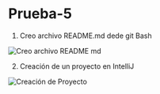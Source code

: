 # Prueba-5
1. Creo archivo README.md dede git Bash

![Creo archivo README md](https://user-images.githubusercontent.com/114091394/202237417-d009a75c-cd77-4901-8215-c9c793ba8e95.png)

2. Creación de un proyecto en IntelliJ

![Creación de Proyecto](https://user-images.githubusercontent.com/114091394/202240934-b41df56b-0dd7-49a5-9563-2fb4bf6cdf98.png)
